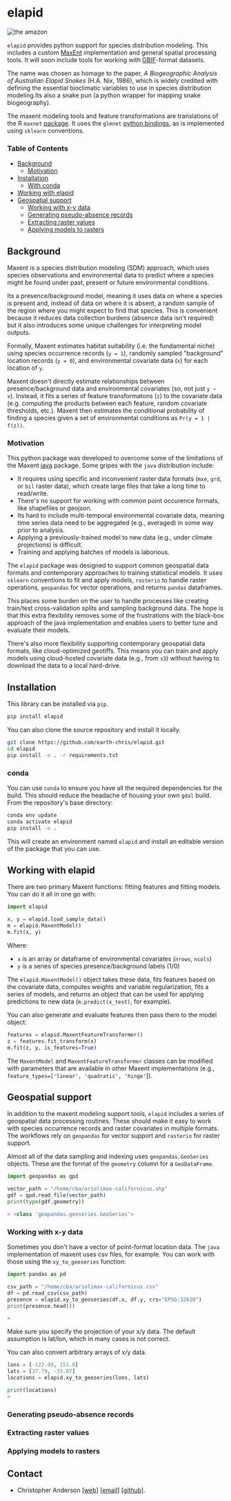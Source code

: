 # elapid

<img src="http://earth-chris.github.io/images/design/amazon.jpg" alt="the amazon"/>

`elapid` provides python support for species distribution modeling. This includes a custom [MaxEnt][home-maxent] implementation and general spatial processing tools. It will soon include tools for working with [GBIF][home-gbif]-format datasets.

The name was chosen as homage to the paper, *A Biogeographic Analysis of Australian Elapid Snakes* (H.A. Nix, 1986), which is widely credited with defining the essential bioclimatic variables to use in species distribution modeling.Its also a snake pun (a python wrapper for mapping snake biogeography).

The maxent modeling tools and feature transformations are translations of the R `maxnet` [package][r-maxnet]. It uses the `glmnet` [python bindings][glmnet], as is implemented using `sklearn` conventions.

### Table of Contents

- [Background](#background)
  - [Motivation](#motivation)
- [Installation](#installation)
  - [With conda](#conda)
- [Working with elapid](#working-with-elapid)
- [Geospatial support](#geospatial-support)
  - [Working with x-y data](#working-with-x-y-data)
  - [Generating pseudo-absence records](#generating-pseudo-absence-records)
  - [Extracting raster values](#extracting-raster-values)
  - [Applying models to rasters](#applying-models-to-rasters)


## Background

Maxent is a species distribution modeling (SDM) approach, which uses species observations and environmental data to predict where a species might be found under past, present or future environmental conditions.

Its a presence/background model, meaning it uses data on where a species is present and, instead of data on where it is absent, a random sample of the region where you might expect to find that species. This is convenient because it reduces data collection burdens (absence data isn't required) but it also introduces some unique challenges for interpreting model outputs.

Formally, Maxent estimates habitat suitability (i.e. the fundamental niche) using species occurrence records (`y = 1`), randomly sampled "background" location records (`y = 0`), and environmental covariate data (`x`) for each location of `y`.

Maxent doesn't directly estimate relationships between presence/background data and environmental covariates (so, not just `y ~ x`). Instead, it fits a series of feature transformatons (`z`) to the covariate data (e.g. computing the products between each feature, random covariate thresholds, etc.). Maxent then estimates the conditional probability of finding a species given a set of environmental conditions as `Pr(y = 1 | f(z))`.

### Motivation

This python package was developed to overcome some of the limitations of the Maxent [java][home-maxent] package. Some gripes with the `java` distribution include:

- It requires using specific and inconvenient raster data formats (`mxe`, `grd`, or `bil` raster data), which create large files that take a long time to read/write.
- There's no support for working with common point occurence formats, like shapefiles or geojson.
- Its hard to include multi-temporal environmental covariate data, meaning time series data need to be aggregated (e.g., averaged) in some way prior to analysis.
- Applying a previously-trained model to new data (e.g., under climate projections) is difficult.
- Training and applying batches of models is laborious.

The `elapid` package was designed to support common geospatial data formats and contemporary approaches to training statistical models. It uses `sklearn` conventions to fit and apply models, `rasterio` to handle raster operations, `geopandas` for vector operations, and returns `pandas` dataframes.

This places some burden on the user to handle processes like creating train/test cross-validation splits and sampling background data. The hope is that this extra flexibility removes some of the frustrations with the black-box approach of the java implementation and enables users to better tune and evaluate their models.

There's also more flexibility supporting contemporary geospatial data formats, like cloud-optimized geotiffs. This means you can train and apply models using cloud-hosted covariate data (e.g., from `s3`) without having to download the data to a local hard-drive.


## Installation

This library can be installed via `pip`.

```bash
pip install elapid
```

You can also clone the source repository and install it locally.

```bash
git clone https://github.com/earth-chris/elapid.git
cd elapid
pip install -e . -r requirements.txt
```

### conda

You can use `conda` to ensure you have all the required dependencies for the build. This should reduce the headache of housing your own `gdal` build. From the repository's base directory:

```bash
conda env update
conda activate elapid
pip install -e .
```

This will create an environment named `elapid` and install an editable version of the package that you can use.

## Working with elapid

There are two primary Maxent functions: fitting features and fitting models. You can do it all in one go with:

```python
import elapid

x, y = elapid.load_sample_data()
m = elapid.MaxentModel()
m.fit(x, y)
```

Where:

- `x` is an array or dataframe of environmental covariates (`nrows`, `ncols`)
- `y` is a series of species presence/background labels (1/0)

The `elapid.MaxentModel()` object takes these data, fits features based on the covariate data, computes weights and variable regularization, fits a series of models, and returns an object that can be used for applying predictions to new data (`m.predict(x_test)`, for example).

You can also generate and evaluate features then pass them to the model object:

```python
features = elapid.MaxentFeatureTransformer()
z = features.fit_transform(x)
m.fit(z, y, is_features=True)
```

The `MaxentModel` and `MaxentFeatureTransformer` classes can be modified with parameters that are available in other Maxent implementations (e.g., `feature_types=['linear', 'quadratic', 'hinge'`]).


## Geospatial support

In addition to the maxent modeling support tools, `elapid` includes a series of geospatial data processing routines. These should make it easy to work with species occurrence records and raster covariates in multiple formats. The workflows rely on `geopandas` for vector support and `rasterio` for raster support.

Almost all of the data sampling and indexing uses `geopandas.GeoSeries` objects. These are the format of the `geometry` column for a `GeoDataFrame`.

```python
import geopandas as gpd

vector_path = "/home/cba/ariolimax-californicus.shp"
gdf = gpd.read_file(vector_path)
print(type(gdf.geometry))

> <class 'geopandas.geoseries.GeoSeries'>
```

### Working with x-y data

Sometimes you don't have a vector of point-format location data. The `java` implementation of maxent uses csv files, for example. You can work with those using the `xy_to_geoseries` function:

```python
import pandas as pd

csv_path = "/home/cba/ariolimax-californicus.csv"
df = pd.read_csv(csv_path)
presence = elapid.xy_to_geoseries(df.x, df.y, crs="EPSG:32610")
print(presence.head())

>
```

Make sure you specify the projection of your x/y data. The default assumption is lat/lon, which in many cases is not correct.

You can also convert arbitrary arrays of x/y data.

```python
lons = [-122.49, 151.0]
lats = [37.79, -33.87]
locations = elapid.xy_to_geoseries(lons, lats)

print(locations)
>
```

### Generating pseudo-absence records

### Extracting raster values

### Applying models to rasters

## Contact

* Christopher Anderson [[web][home-cba]] [[email][email-cba]] [[github][github-cba]].


[email-cba]: mailto:cbanders@stanford.edu
[github-cba]: https://github.com/earth-chris
[home-cba]: https://earth-chris.github.io
[home-conda]: https://docs.conda.io/
[home-gbif]: https://gbif.org
[home-maxent]: https://biodiversityinformatics.amnh.org/open_source/maxent/
[r-maxnet]: https://github.com/mrmaxent/maxnet
[glmnet]: https://github.com/civisanalytics/python-glmnet/
